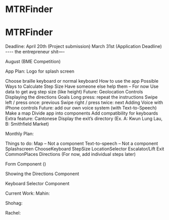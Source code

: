 # MTRFinder
# MTRFinder


Deadline: 
April 20th (Project submission)
March 31st (Application Deadline) ---- the entrepreneur shit—-

August (BME Competition)

App Plan:
Logo for splash screen

Choose braille keyboard or normal keyboard
How to use the app
Possible Ways to Calculate Step Size
Have someone else help them – For now
Use data to get avg step size (like height)
Future: Geolocation
Controls
Displaying the directions
Goals
Long press: repeat the instructions
Swipe left / press once: previous
Swipe right / press twice: next
Adding Voice with iPhone controls
Future: add our own voice system (with Text-to-Speech)
Make a map
Divide app into components
Add compatibility for keyboards
Extra feature:
Cantonese
Display the exit’s directory (Ex. A: Kwun Lung Lau, B: Smithfield Market)












Monthly Plan:



Things to do:
Map – Not a component
Text-to-speech – Not a component
Splashscreen
ChooseKeyboard
StepSize
LocationSelector
Escalator/Lift
Exit
CommonPlaces
Directions (For now, add individual steps later)












Form Component ()

Showing the Directions Component

Keyboard Selector Component

Current Work:
Mahin: 


Shohag:


Rachel:

